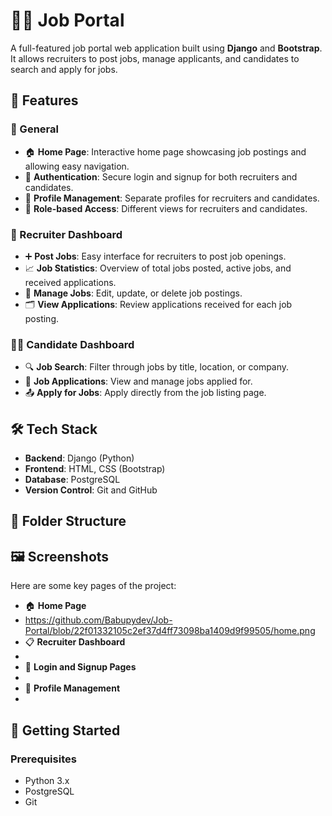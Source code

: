 # 🧑‍💻 Job Portal

A full-featured job portal web application built using **Django** and **Bootstrap**. It allows recruiters to post jobs, manage applicants, and candidates to search and apply for jobs.

## 🌟 Features

### 🚀 General
- 🏠 **Home Page**: Interactive home page showcasing job postings and allowing easy navigation.
- 🔑 **Authentication**: Secure login and signup for both recruiters and candidates.
- 👤 **Profile Management**: Separate profiles for recruiters and candidates.
- 🔄 **Role-based Access**: Different views for recruiters and candidates.
  
### 👥 Recruiter Dashboard
- ➕ **Post Jobs**: Easy interface for recruiters to post job openings.
- 📈 **Job Statistics**: Overview of total jobs posted, active jobs, and received applications.
- 🔄 **Manage Jobs**: Edit, update, or delete job postings.
- 🗂 **View Applications**: Review applications received for each job posting.

### 👩‍💼 Candidate Dashboard
- 🔍 **Job Search**: Filter through jobs by title, location, or company.
- 📑 **Job Applications**: View and manage jobs applied for.
- 📤 **Apply for Jobs**: Apply directly from the job listing page.

## 🛠️ Tech Stack

- **Backend**: Django (Python)
- **Frontend**: HTML, CSS (Bootstrap)
- **Database**: PostgreSQL
- **Version Control**: Git and GitHub

## 📂 Folder Structure


## 🖼️ Screenshots

Here are some key pages of the project:

- 🏠 **Home Page**
- https://github.com/Babupydev/Job-Portal/blob/22f01332105c2ef37d4ff73098ba1409d9f99505/home.png
- 📋 **Recruiter Dashboard**
- 
- 📝 **Login and Signup Pages**
-  
- 👤 **Profile Management**
-  

## 🚀 Getting Started

### Prerequisites

- Python 3.x
- PostgreSQL
- Git


